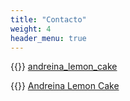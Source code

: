 ```yaml
---
title: "Contacto"
weight: 4
header_menu: true
---
```


{{<icon class="fa fa-instagram">}}&nbsp;[andreina_lemon_cake](https://www.instagram.com/andreina_lemon_cake/)

{{<icon class="fa fa-youtube">}}&nbsp;[Andreina Lemon Cake](https://www.youtube.com/channel/UC7YN1gBgR9Xc-HbgCyS_BQw/featured)

